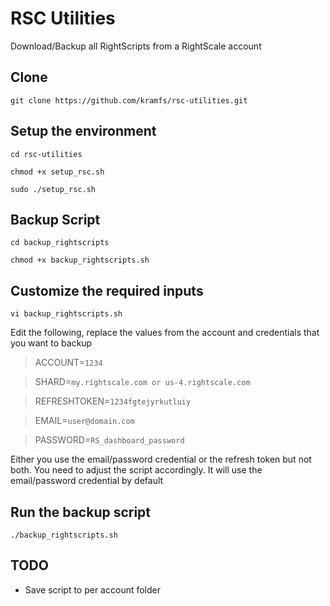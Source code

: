 RSC Utilities
===================

Download/Backup all RightScripts from a RightScale account

Clone
-------------
`git clone https://github.com/kramfs/rsc-utilities.git`

Setup the environment
-------------
`cd rsc-utilities`

`chmod +x setup_rsc.sh`

`sudo ./setup_rsc.sh`

Backup Script
-------------
`cd backup_rightscripts`

`chmod +x backup_rightscripts.sh`

Customize the required inputs
-------------
`vi backup_rightscripts.sh`

Edit the following, replace the values from the account and credentials that you want to backup
> ACCOUNT=`1234`

> SHARD=`my.rightscale.com or us-4.rightscale.com `

> REFRESHTOKEN=`1234fgtejyrkutluiy`

> EMAIL=`user@domain.com`

> PASSWORD=`RS_dashboard_password`

Either you use the email/password credential or the refresh token but not both. 
You need to adjust the script accordingly. It will use the email/password credential by default

Run the backup script
-------------
`./backup_rightscripts.sh`

TODO
-------------

 - Save script to per account folder
